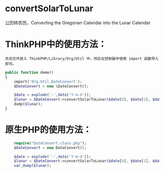 # convertSolarToLunar
公历转农历，Converting the Gregorian Calendar into the Lunar Calendar


# ThinkPHP中的使用方法：
    先将文件放入 ThinkPHP/Library/Org/Util 中，然后在控制器中使用 import 函数导入即可。
```php
public function demo()
{
	import('Org.Util.DateConvert');
	$DateConvert = new \DateConvert();

	$date = explode('-',date('Y-m-d'));
	$lunar = $DateConvert->convertSolarToLunar($date[0], $date[1], $date[2]);
	dump($lunar);
}
```

# 原生PHP的使用方法：
```php
	require("DateConvert.class.php");
	$DateConvert = new DateConvert();

	$date = explode('-',date('Y-m-d'));
	$lunar = $DateConvert->convertSolarToLunar($date[0], $date[1], $date[2]);
	var_dump($lunar);
```